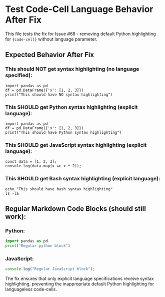 # Test Code-Cell Language Behavior After Fix

This file tests the fix for Issue #68 - removing default Python highlighting for `{code-cell}` without language parameter.

## Expected Behavior After Fix

### This should NOT get syntax highlighting (no language specified):
```{code-cell}
import pandas as pd
df = pd.DataFrame({'x': [1, 2, 3]})
print("This should have NO syntax highlighting")
```

### This SHOULD get Python syntax highlighting (explicit language):
```{code-cell} python
import pandas as pd
df = pd.DataFrame({'x': [1, 2, 3]})
print("This should have Python syntax highlighting")
```

### This SHOULD get JavaScript syntax highlighting (explicit language):
```{code-cell} javascript
const data = [1, 2, 3];
console.log(data.map(x => x * 2));
```

### This SHOULD get Bash syntax highlighting (explicit language):
```{code-cell} bash
echo "This should have bash syntax highlighting"
ls -la
```

## Regular Markdown Code Blocks (should still work):

### Python:
```python
import pandas as pd
print("Regular python block")
```

### JavaScript:
```javascript
console.log("Regular JavaScript block");
```

The fix ensures that only explicit language specifications receive syntax highlighting, preventing the inappropriate default Python highlighting for languageless code-cells.